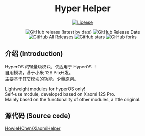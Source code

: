 <div align="center">

# Hyper Helper  

[![License](https://img.shields.io/github/license/HowieHChen/XiaomiHelper.svg?label=License)](https://github.com/HowieHChen/XiaomiHelper/blob/master/LICENSE) 

[![GitHub release (latest by date)](https://img.shields.io/github/v/release/Xposed-Modules-Repo/dev.lackluster.mihelper)](https://github.com/Xposed-Modules-Repo/dev.lackluster.mihelper/releases) 
![GitHub Release Date](https://img.shields.io/github/release-date/Xposed-Modules-Repo/dev.lackluster.mihelper) 
![GitHub All Releases](https://img.shields.io/github/downloads/Xposed-Modules-Repo/dev.lackluster.mihelper/total) 
![GitHub stars](https://img.shields.io/github/stars/HowieHChen/XiaomiHelper) 
![GitHub forks](https://img.shields.io/github/forks/HowieHChen/XiaomiHelper)  

</div>

## 介绍 (Introduction)

HyperOS 的轻量级模块，仅适用于 HyperOS ！     
自用模块，基于小米 12S Pro开发。     
主要基于其它模块的功能，少量原创。

Lightweight modules for HyperOS only!     
Self-use module, developed based on Xiaomi 12S Pro.      
Mainly based on the functionality of other modules, a little original.

## 源代码 (Source code)

[HowieHChen/XiaomiHelper](https://github.com/HowieHChen/XiaomiHelper)